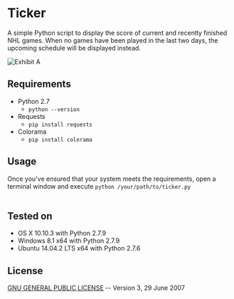 # Ticker
A simple Python script to display the score of current and recently finished NHL games.  When no games have been played in the last two days, the upcoming schedule will be displayed instead.

![Exhibit A](https://github.com/stvhwrd/Ticker/blob/master/Screenshots/IntermissionClock.png)

## Requirements

* Python 2.7
    * `python --version`
* Requests
    * `pip install requests`
* Colorama
    * `pip install colorama`
## Usage
Once you've ensured that your system meets the requirements, open a terminal window and execute
`python /your/path/to/ticker.py`
<br>
<br>

## Tested on

* OS X 10.10.3 with Python 2.7.9
* Windows 8.1 x64 with Python 2.7.9
* Ubuntu 14.04.2 LTS x64 with Python 2.7.6

## License

[GNU GENERAL PUBLIC LICENSE](http://choosealicense.com/licenses/gpl-3.0/#)     -- Version 3, 29 June 2007
